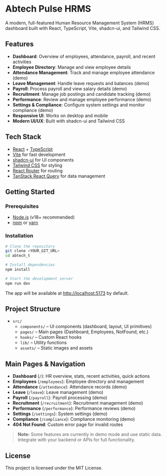 # Abtech Pulse HRMS

A modern, full-featured Human Resource Management System (HRMS) dashboard built with React, TypeScript, Vite, shadcn-ui, and Tailwind CSS.

## Features

- **Dashboard**: Overview of employees, attendance, payroll, and recent activities
- **Employee Directory**: Manage and view employee details
- **Attendance Management**: Track and manage employee attendance (demo)
- **Leave Management**: Handle leave requests and balances (demo)
- **Payroll**: Process payroll and view salary details (demo)
- **Recruitment**: Manage job postings and candidate tracking (demo)
- **Performance**: Review and manage employee performance (demo)
- **Settings & Compliance**: Configure system settings and monitor compliance (demo)
- **Responsive UI**: Works on desktop and mobile
- **Modern UI/UX**: Built with shadcn-ui and Tailwind CSS

## Tech Stack

- [React](https://react.dev/) + [TypeScript](https://www.typescriptlang.org/)
- [Vite](https://vitejs.dev/) for fast development
- [shadcn-ui](https://ui.shadcn.com/) for UI components
- [Tailwind CSS](https://tailwindcss.com/) for styling
- [React Router](https://reactrouter.com/) for routing
- [TanStack React Query](https://tanstack.com/query/latest) for data management

## Getting Started

### Prerequisites
- [Node.js](https://nodejs.org/) (v18+ recommended)
- [npm](https://www.npmjs.com/) or [yarn](https://yarnpkg.com/)

### Installation

```sh
# Clone the repository
git clone <YOUR_GIT_URL>
cd abtech_t

# Install dependencies
npm install

# Start the development server
npm run dev
```

The app will be available at [http://localhost:5173](http://localhost:5173) by default.

## Project Structure

- `src/`
  - `components/` – UI components (dashboard, layout, UI primitives)
  - `pages/` – Main pages (Dashboard, Employees, NotFound, etc.)
  - `hooks/` – Custom React hooks
  - `lib/` – Utility functions
  - `assets/` – Static images and assets

## Main Pages & Navigation

- **Dashboard** (`/`): HR overview, stats, recent activities, quick actions
- **Employees** (`/employees`): Employee directory and management
- **Attendance** (`/attendance`): Attendance records (demo)
- **Leave** (`/leave`): Leave management (demo)
- **Payroll** (`/payroll`): Payroll processing (demo)
- **Recruitment** (`/recruitment`): Recruitment management (demo)
- **Performance** (`/performance`): Performance reviews (demo)
- **Settings** (`/settings`): System settings (demo)
- **Compliance** (`/compliance`): Compliance monitoring (demo)
- **404 Not Found**: Custom error page for invalid routes

> **Note:** Some features are currently in demo mode and use static data. Integrate with your backend or APIs for full functionality.

## License

This project is licensed under the MIT License.
